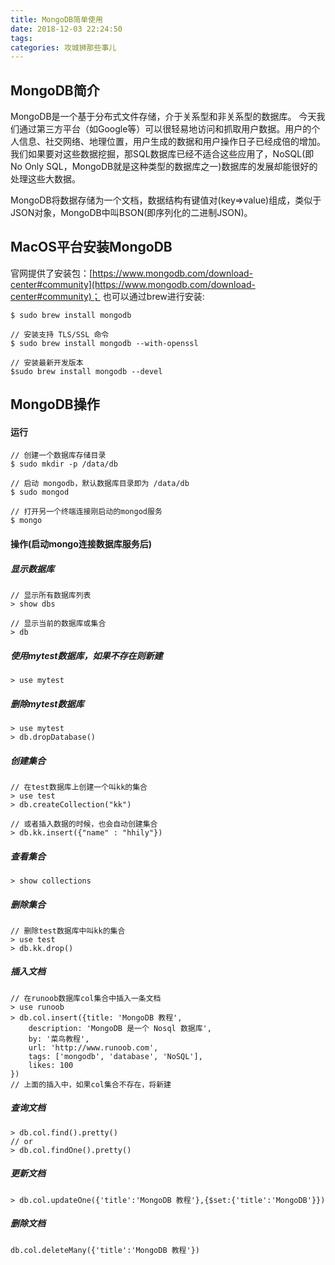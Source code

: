 ```yaml
---
title: MongoDB简单使用
date: 2018-12-03 22:24:50
tags:
categories: 攻城狮那些事儿
---
```


## MongoDB简介
MongoDB是一个基于分布式文件存储，介于关系型和非关系型的数据库。
今天我们通过第三方平台（如Google等）可以很轻易地访问和抓取用户数据。用户的个人信息、社交网络、地理位置，用户生成的数据和用户操作日子已经成倍的增加。我们如果要对这些数据挖掘，那SQL数据库已经不适合这些应用了，NoSQL(即No Only SQL，MongoDB就是这种类型的数据库之一)数据库的发展却能很好的处理这些大数据。
<!--more-->
MongoDB将数据存储为一个文档，数据结构有键值对(key=>value)组成，类似于JSON对象，MongoDB中叫BSON(即序列化的二进制JSON)。
## MacOS平台安装MongoDB
官网提供了安装包：[https://www.mongodb.com/download-center#community](https://www.mongodb.com/download-center#community)；
也可以通过brew进行安装:
```
$ sudo brew install mongodb

// 安装支持 TLS/SSL 命令
$ sudo brew install mongodb --with-openssl

// 安装最新开发版本
$sudo brew install mongodb --devel
```
## MongoDB操作
#### 运行
```
// 创建一个数据库存储目录
$ sudo mkdir -p /data/db

// 启动 mongodb，默认数据库目录即为 /data/db
$ sudo mongod

// 打开另一个终端连接刚启动的mongod服务
$ mongo
```
#### 操作(启动mongo连接数据库服务后)
##### 显示数据库
```
// 显示所有数据库列表
> show dbs

// 显示当前的数据库或集合
> db
```
##### 使用mytest数据库，如果不存在则新建
`> use mytest`
##### 删除mytest数据库
```
> use mytest
> db.dropDatabase()
```
##### 创建集合
```
// 在test数据库上创建一个叫kk的集合
> use test
> db.createCollection("kk")

// 或者插入数据的时候，也会自动创建集合
> db.kk.insert({"name" : "hhily"})
```
##### 查看集合
`> show collections`
##### 删除集合
```
// 删除test数据库中叫kk的集合
> use test
> db.kk.drop()
```
##### 插入文档
```
// 在runoob数据库col集合中插入一条文档
> use runoob
> db.col.insert({title: 'MongoDB 教程', 
    description: 'MongoDB 是一个 Nosql 数据库',
    by: '菜鸟教程',
    url: 'http://www.runoob.com',
    tags: ['mongodb', 'database', 'NoSQL'],
    likes: 100
})
// 上面的插入中，如果col集合不存在，将新建
```
##### 查询文档
```
> db.col.find().pretty()
// or
> db.col.findOne().pretty()
```
##### 更新文档
`> db.col.updateOne({'title':'MongoDB 教程'},{$set:{'title':'MongoDB'}})`
##### 删除文档
`db.col.deleteMany({'title':'MongoDB 教程'})`

